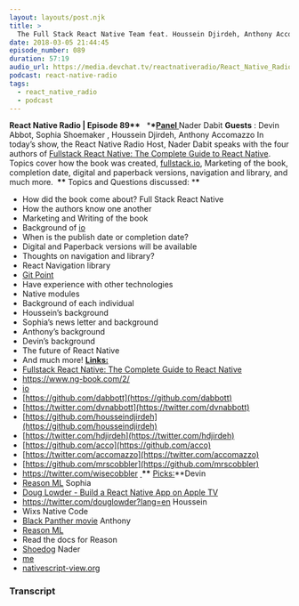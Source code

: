 ```yaml
---
layout: layouts/post.njk
title: >
  The Full Stack React Native Team feat. Houssein Djirdeh, Anthony Accomazzo, Sophia Shoemaker, and Devin Abbott
date: 2018-03-05 21:44:45
episode_number: 089
duration: 57:19
audio_url: https://media.devchat.tv/reactnativeradio/React_Native_Radio_Episode_89.mp3
podcast: react-native-radio
tags:
  - react_native_radio
  - podcast
---
```


**React Native Radio | Episode 89\*\*** &nbsp; \***\*<u>Panel </u>** Nader Dabit **Guests** : Devin Abbot, Sophia Shoemaker , Houssein Djirdeh, Anthony Accomazzo In today’s show, the React Native Radio Host, Nader Dabit speaks with the four authors of [Fullstack React Native: The Complete Guide to React Native](https://www.fullstackreact.com/react-native/). Topics cover how the book was created, [fullstack.io](http://fullstack.io), Marketing of the book, completion date, digital and paperback versions, navigation and library, and much more. **&nbsp;\*\*** Topics and Questions discussed: \***\* &nbsp;**

- How did the book come about? Full Stack React Native
- How the authors know one another
- Marketing and Writing of the book
- Background of [io](http://fullstack.io)
- When is the publish date or completion date?
- Digital and Paperback versions will be available
- Thoughts on navigation and library?
- React Navigation library
- [Git Point](https://github.com/gitpoint/git-point)
- Have experience with other technologies
- Native modules
- Background of each individual
- Houssein’s background
- Sophia’s news letter and background
- Anthony’s background
- Devin’s background
- The future of React Native
- And much more!
  **<u>Links:</u>**
- [Fullstack React Native: The Complete Guide to React Native](https://www.fullstackreact.com/react-native/)
- <u>https://www.ng-book.com/2/</u>
- [io](http://fullstack.io)
- [https://github.com/dabbott](https://github.com/dabbott)
- [https://twitter.com/dvnabbott](https://twitter.com/dvnabbott)
- [https://github.com/housseindjirdeh](https://github.com/housseindjirdeh)
- [https://twitter.com/hdjirdeh](https://twitter.com/hdjirdeh)
- [https://github.com/acco](https://github.com/acco)
- [https://twitter.com/accomazzo](https://twitter.com/accomazzo)
- [https://github.com/mrscobbler](https://github.com/mrscobbler)
- <u>https://twitter.com/wisecobbler</u>
  **<u> </u>\*\*** <u>Picks:</u>\*\*Devin
- [Reason ML](https://reasonml.github.io)
  Sophia
- [Doug Lowder - Build a React Native App on Apple TV](https://github.com/douglowder/react-native-appletv)
- https://twitter.com/douglowder?lang=en
  Houssein
- Wixs Native Code
- [Black Panther movie](https://www.google.com/imgres?imgurl=http://t1.gstatic.com/images?q=tbn:ANd9GcQPpcKQ9eWZGxJe6eXyCW91eayLVm4KqruvJz3GP0F2T2w46yKZ&imgrefurl=http://t1.gstatic.com/images?q=tbn:ANd9GcQPpcKQ9eWZGxJe6eXyCW91eayLVm4KqruvJz3GP0F2T2w46yKZ&h=1080&w=720&tbnid=xfFzvCnbpho4jM:&tbnh=186&tbnw=124&usg=__85z75dyY4UMk_yp5BBfjPp2cCQo=&vet=10ahUKEwik-dz7ptPZAhXL24MKHau4DYkQ_B0IsgIwFw..i&docid=i1BiZeFLQLxJwM&itg=1&client=safari&sa=X&ved=0ahUKEwik-dz7ptPZAhXL24MKHau4DYkQ_B0IsgIwFw)
  Anthony
- [Reason ML](https://reasonml.github.io)
- Read the docs for Reason
- [Shoedog](https://www.audible.com/t2/title?cvo_campaign=250472289&gclid=CjwKCAiAz-7UBRBAEiwAVrz-9el8E1o7u1L0SgwIz_zicOlt6QnZfwWaY9xT4R9nNuPYTD9Ie2jfOhoCYpUQAvD_BwE&Matchtype=e&asin=B01CRM17MS&cvosrc=ppc.google.shoe+dog&cvo_crid=205712103017&source_code=GO1GBSH09091690EI)
  Nader
- [me](http://workshop.me)
- [nativescript-view.org](http://nativescript-view.org)

### Transcript
